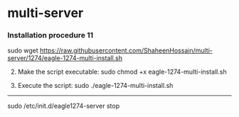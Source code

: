 # multi-server

<h3>Installation procedure 11</h3>

sudo wget https://raw.githubusercontent.com/ShaheenHossain/multi-server/1274/eagle-1274-multi-install.sh

2. Make the script executable: sudo chmod +x eagle-1274-multi-install.sh

3. Execute the script: sudo ./eagle-1274-multi-install.sh

-------------------------------------------------
sudo /etc/init.d/eagle1274-server stop
